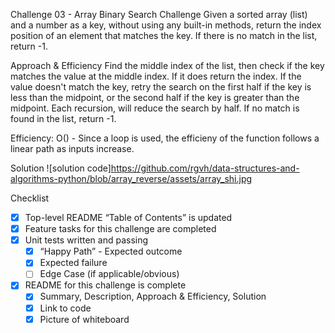 Challenge 03 - Array Binary Search
Challenge
Given a sorted array (list) and a number as a key, without using any built-in methods, return the index position of an element that matches the key.  If there is no match in the list, return -1.

Approach & Efficiency
Find the middle index of the list, then check if the key matches the value at the middle index.  If it does return the index.  If the value doesn't match the key, retry the search on the first half if the key is less than the midpoint, or the second half if the key is greater than the midpoint.  Each recursion, will reduce the search by half. If no match is found in the list, return -1.

Efficiency: O() - Since a loop is used, the efficieny of the function follows a linear path as inputs increase.

Solution
![solution code]https://github.com/rgvh/data-structures-and-algorithms-python/blob/array_reverse/assets/array_shi.jpg

Checklist
- [x] Top-level README “Table of Contents” is updated
 - [x] Feature tasks for this challenge are completed
 - [x] Unit tests written and passing
     - [x] “Happy Path” - Expected outcome
     - [x] Expected failure
     - [ ] Edge Case (if applicable/obvious)
 - [x] README for this challenge is complete
     - [x] Summary, Description, Approach & Efficiency, Solution
     - [x] Link to code
     - [x] Picture of whiteboard